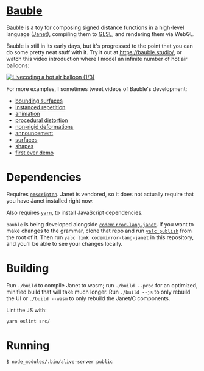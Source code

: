 # [Bauble](https://bauble.studio)

Bauble is a toy for composing signed distance functions in a high-level language ([Janet](https://janet-lang.org/)), compiling them to [GLSL](https://www.khronos.org/opengl/wiki/OpenGL_Shading_Language), and rendering them via WebGL.

Bauble is still in its early days, but it's progressed to the point that you can do some pretty neat stuff with it. Try it out at <https://bauble.studio/>, or watch this video introduction where I model an infinite number of hot air balloons:

[![Livecoding a hot air balloon (1/3)](https://img.youtube.com/vi/0-OtdjiR7dc/default.jpg)](https://www.youtube.com/watch?v=0-OtdjiR7dc&list=PLjT5GDnW_UMBS6ih0kG7jWB0n1SnotnEu)

For more examples, I sometimes tweet videos of Bauble's development:

- [bounding surfaces](https://twitter.com/ianthehenry/status/1567709580792315904)
- [instanced repetition](https://twitter.com/ianthehenry/status/1566583962989842432)
- [animation](https://twitter.com/ianthehenry/status/1566081717592502274)
- [procedural distortion](https://twitter.com/ianthehenry/status/1565575515016085504)
- [non-rigid deformations](https://twitter.com/ianthehenry/status/1559778903324954624)
- [announcement](https://twitter.com/ianthehenry/status/1559049547099254785)
- [surfaces](https://twitter.com/ianthehenry/status/1557881955156275200)
- [shapes](https://twitter.com/ianthehenry/status/1554729639183937536)
- [first ever demo](https://twitter.com/ianthehenry/status/1551422839307190272)

# Dependencies

Requires [`emscripten`](https://emscripten.org/). Janet is vendored, so it does not actually require that you have Janet installed right now.

Also requires [`yarn`](https://yarnpkg.com/), to install JavaScript dependencies.

`bauble` is being developed alongside [`codemirror-lang-janet`](https://github.com/ianthehenry/codemirror-lang-janet). If you want to make changes to the grammar, clone that repo and run [`yalc publish`](https://github.com/wclr/yalc) from the root of it. Then run `yalc link codemirror-lang-janet` in this repository, and you'll be able to see your changes locally.

# Building

Run `./build` to compile Janet to wasm; run `./build --prod` for an optimized, minified build that will take much longer. Run `./build --js` to only rebuild the UI or `./build --wasm` to only rebuild the Janet/C components.

Lint the JS with:

```
yarn eslint src/
```

# Running

```
$ node_modules/.bin/alive-server public
```
